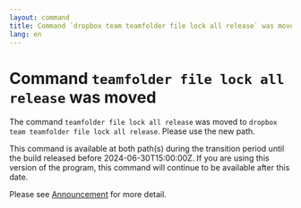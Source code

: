 ```yaml
---
layout: command
title: Command `dropbox team teamfolder file lock all release` was moved
lang: en
---
```


# Command `teamfolder file lock all release` was moved

The command `teamfolder file lock all release` was moved to `dropbox team teamfolder file lock all release`. Please use the new path.

This command is available at both path(s) during the transition period until the build released before 2024-06-30T15:00:00Z. If you are using this version of the program, this command will continue to be available after this date.

Please see [Announcement](https://github.com/watermint/toolbox/discussions/799) for more detail.


